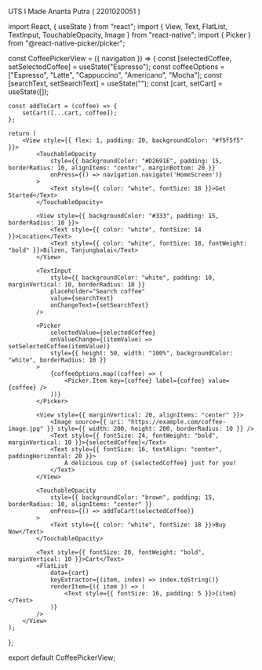 UTS I Made Ananta Putra ( 2201020051 ) 

import React, { useState } from "react";
import { View, Text, FlatList, TextInput, TouchableOpacity, Image } from "react-native";
import { Picker } from "@react-native-picker/picker";

const CoffeePickerView = ({ navigation }) => {
    const [selectedCoffee, setSelectedCoffee] = useState("Espresso");
    const coffeeOptions = ["Espresso", "Latte", "Cappuccino", "Americano", "Mocha"];
    const [searchText, setSearchText] = useState("");
    const [cart, setCart] = useState([]);

    const addToCart = (coffee) => {
        setCart([...cart, coffee]);
    };

    return (
        <View style={{ flex: 1, padding: 20, backgroundColor: "#f5f5f5" }}>
            <TouchableOpacity 
                style={{ backgroundColor: "#D2691E", padding: 15, borderRadius: 10, alignItems: "center", marginBottom: 20 }}
                onPress={() => navigation.navigate('HomeScreen')}
            >
                <Text style={{ color: "white", fontSize: 18 }}>Get Started</Text>
            </TouchableOpacity>

            <View style={{ backgroundColor: "#333", padding: 15, borderRadius: 10 }}>
                <Text style={{ color: "white", fontSize: 14 }}>Location</Text>
                <Text style={{ color: "white", fontSize: 18, fontWeight: "bold" }}>Bilzen, Tanjungbalai</Text>
            </View>
            
            <TextInput 
                style={{ backgroundColor: "white", padding: 10, marginVertical: 10, borderRadius: 10 }}
                placeholder="Search coffee"
                value={searchText}
                onChangeText={setSearchText}
            />
            
            <Picker
                selectedValue={selectedCoffee}
                onValueChange={(itemValue) => setSelectedCoffee(itemValue)}
                style={{ height: 50, width: "100%", backgroundColor: "white", borderRadius: 10 }}
            >
                {coffeeOptions.map((coffee) => (
                    <Picker.Item key={coffee} label={coffee} value={coffee} />
                ))}
            </Picker>

            <View style={{ marginVertical: 20, alignItems: "center" }}>
                <Image source={{ uri: "https://example.com/coffee-image.jpg" }} style={{ width: 200, height: 200, borderRadius: 10 }} />
                <Text style={{ fontSize: 24, fontWeight: "bold", marginVertical: 10 }}>{selectedCoffee}</Text>
                <Text style={{ fontSize: 16, textAlign: "center", paddingHorizontal: 20 }}>
                    A delicious cup of {selectedCoffee} just for you!
                </Text>
            </View>

            <TouchableOpacity 
                style={{ backgroundColor: "brown", padding: 15, borderRadius: 10, alignItems: "center" }}
                onPress={() => addToCart(selectedCoffee)}
            >
                <Text style={{ color: "white", fontSize: 18 }}>Buy Now</Text>
            </TouchableOpacity>

            <Text style={{ fontSize: 20, fontWeight: "bold", marginVertical: 10 }}>Cart</Text>
            <FlatList 
                data={cart}
                keyExtractor={(item, index) => index.toString()}
                renderItem={({ item }) => (
                    <Text style={{ fontSize: 16, padding: 5 }}>{item}</Text>
                )}
            />
        </View>
    );
};

export default CoffeePickerView;
